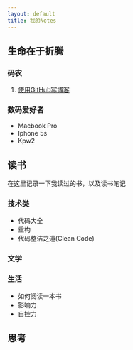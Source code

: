 ```yaml
---
layout: default 
title: 我的Notes
---
```



## 生命在于折腾

### 码农

1. [使用GitHub写博客](/new-blog/)

### 数码爱好者

+ Macbook Pro
+ Iphone 5s
+ Kpw2

## 读书

在这里记录一下我读过的书，以及读书笔记

### 技术类

+ 代码大全
+ 重构
+ 代码整洁之道(Clean Code)

### 文学

### 生活

+ 如何阅读一本书
+ 影响力
+ 自控力

## 思考
